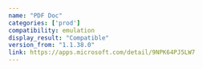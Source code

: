```yaml
---
name: "PDF Doc"
categories: ['prod']
compatibility: emulation
display_result: "Compatible"
version_from: "1.1.38.0"
link: https://apps.microsoft.com/detail/9NPK64PJ5LW7
---
```

